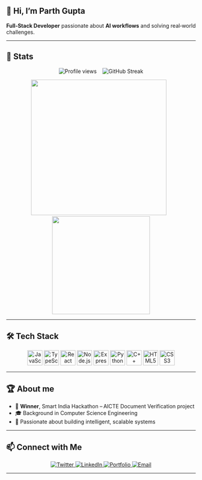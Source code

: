 <p align="center">
  <h2>👋 Hi, I’m Parth Gupta</h2>
  <p><strong>Full‑Stack Developer</strong> passionate about <strong>AI workflows</strong> and solving real‑world challenges.</p>
</p>

---

## 🚀 Stats
<p align="center">
  <img src="https://komarev.com/ghpvc/?username=theparthgupta&color=blue" alt="Profile views" />
  &nbsp;&nbsp;
  <img src="https://github-readme-streak-stats.herokuapp.com/?user=theparthgupta&theme=dark&hide_border=true" alt="GitHub Streak" />
</p>

<div align="center">
  <img src="https://github-readme-stats.vercel.app/api?username=theparthgupta&show_icons=true&theme=dark&count_private=true" width="360" />
  &nbsp;&nbsp;
  <img src="https://github-readme-stats.vercel.app/api/top-langs/?username=theparthgupta&layout=compact&theme=dark" width="260" />
</div>

---

## 🛠️ Tech Stack

<div align="center">
  <img src="https://cdn.jsdelivr.net/gh/devicons/devicon/icons/javascript/javascript-original.svg" height="40" alt="JavaScript" />
  <img src="https://cdn.jsdelivr.net/gh/devicons/devicon/icons/typescript/typescript-original.svg" height="40" alt="TypeScript" />
  <img src="https://cdn.jsdelivr.net/gh/devicons/devicon/icons/react/react-original.svg" height="40" alt="React" />
  <img src="https://cdn.jsdelivr.net/gh/devicons/devicon/icons/nodejs/nodejs-original.svg" height="40" alt="Node.js" />
  <img src="https://cdn.jsdelivr.net/gh/devicons/devicon/icons/express/express-original.svg" height="40" alt="Express" />
  <img src="https://cdn.jsdelivr.net/gh/devicons/devicon/icons/python/python-original.svg" height="40" alt="Python" />
  <img src="https://cdn.jsdelivr.net/gh/devicons/devicon/icons/cplusplus/cplusplus-original.svg" height="40" alt="C++" />
  <img src="https://cdn.jsdelivr.net/gh/devicons/devicon/icons/html5/html5-original.svg" height="40" alt="HTML5" />
  <img src="https://cdn.jsdelivr.net/gh/devicons/devicon/icons/css3/css3-original.svg" height="40" alt="CSS3" />
</div>

---

## 🏆 About me 
- 🥇 **Winner**, Smart India Hackathon  – AICTE Document Verification project  
- 🎓 Background in Computer Science Engineering  
- 🤖 Passionate about building intelligent, scalable systems  

---

## 📫 Connect with Me
<p align="center">
  <a href="https://x.com/the_parthgupta" target="_blank">  
    <img src="https://img.shields.io/badge/Twitter-1DA1F2?style=for-the-badge&logo=twitter&logoColor=white" alt="Twitter" />  
  </a>
  <a href="https://www.linkedin.com/in/parth-gupta07" target="_blank">  
    <img src="https://img.shields.io/badge/LinkedIn-0077B5?style=for-the-badge&logo=linkedin&logoColor=white" alt="LinkedIn" />  
  </a>
  <a href="https://parthgupta07.vercel.app/" target="_blank">  
    <img src="https://img.shields.io/badge/Portfolio-FF4081?style=for-the-badge&logo=vercel&logoColor=white" alt="Portfolio" />  
  </a>
  <a href="mailto:parth.gupt07@gmail.com">  
    <img src="https://img.shields.io/badge/Email-D14836?style=for-the-badge&logo=gmail&logoColor=white" alt="Email" />  
  </a>
</p>

---



